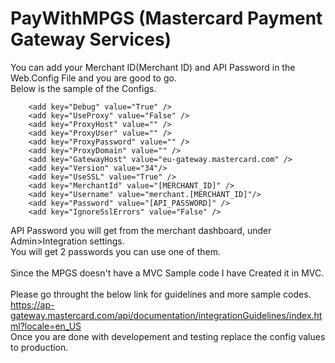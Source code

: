 # PayWithMPGS (Mastercard Payment Gateway Services)


You can add your Merchant ID(Merchant ID) and API Password in the Web.Config File and you are good to go.<br/>
Below is the sample of the Configs.
```
    <add key="Debug" value="True" />
    <add key="UseProxy" value="False" />
    <add key="ProxyHost" value="" />
    <add key="ProxyUser" value="" />
    <add key="ProxyPassword" value="" />
    <add key="ProxyDomain" value="" />
    <add key="GatewayHost" value="eu-gateway.mastercard.com" />
    <add key="Version" value="34"/>
    <add key="UseSSL" value="True" />
    <add key="MerchantId" value="[MERCHANT_ID]" />
    <add key="Username" value="merchant.[MERCHANT_ID]"/>
    <add key="Password" value="[API_PASSWORD]" />
    <add key="IgnoreSslErrors" value="False" />
```
API Password you will get from the merchant dashboard, under Admin>Integration settings.<br/>
You will get 2 passwords you can use one of them.<br/>
<br/>Since the MPGS doesn't have a MVC Sample code I have Created it in MVC.<br/>
<br/>Please go throught the below link for guidelines and more sample codes.<br/>
<a href="https://ap-gateway.mastercard.com/api/documentation/integrationGuidelines/index.html?locale=en_US" target="_blank">https://ap-gateway.mastercard.com/api/documentation/integrationGuidelines/index.html?locale=en_US</a><br/>
Once you are done with developement and testing replace the config values to production.<br/>
